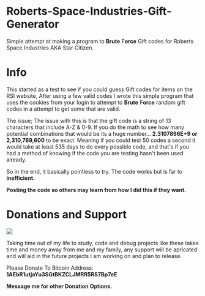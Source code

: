 # Roberts-Space-Industries-Gift-Generator

Simple attempt at making a program to **Brute** F**orce** Gift codes for Roberts Space Industries AKA Star Citizen.

# Info

This started as a test to see if you could guess Gift codes for items on the RSI website, After using a few valid codes I wrote this simple program that uses the cookies from your login to attempt to **Brute** F**orce** random gift codes in a attempt to get some that are valid. 

The issue; The issue with this is that the gift code is a string of 13 characters that include A-Z & 0-9. If you do the math to see how many potential combinations that would be its a huge number... **2.3107896E+9 or 2,310,789,600** to be exact. Meaning if you could test 50 codes a second it would take at least 535 days to do every possible code, and that's if you had a method of knowing if the code you are testing hasn't been used already.

So in the end, it basically pointless to try. The code works but is far to **inefficient.**

**Posting the code so others may learn from how I did this if they want.**

# Donations and Support

![](https://blockchain.info/Resources/buttons/donate_64.png)

Taking time out of my life to study, code and debug projects like these takes time and money away from me and my family, any support will be apricated and will aid in the future projects I am working on and plan to release. 

Please Donate To Bitcoin Address: **1AEbR1utjaYu3SGtBKZCLJMRR5RS7Bp7eE**

**Message me for other Donation Options.**
